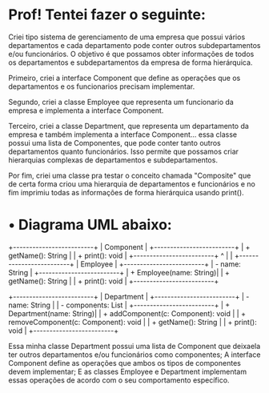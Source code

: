 # Prof! Tentei fazer o seguinte:

Criei tipo sistema de gerenciamento de uma empresa que possui vários departamentos e cada departamento pode conter outros subdepartamentos e/ou funcionários. O objetivo é que possamos obter informações de todos os departamentos e subdepartamentos da empresa de forma hierárquica.

Primeiro, criei a interface Component que define as operações que os departamentos e os funcionarios precisam implementar.

Segundo, criei a classe Employee que representa um funcionario da empresa e implementa a interface Component.

Terceiro, criei a classe Department, que representa um departamento da empresa e também implementa a interface Component... essa classe  possui uma lista de Componentes, que pode conter tanto outros departamentos quanto funcionários. Isso permite que possamos criar hierarquias complexas de departamentos e subdepartamentos.

Por fim, criei uma classe pra testar o conceito chamada "Composite" que de certa forma criou  uma hierarquia de departamentos e funcionários e no fim imprimiu todas as informações de forma hierárquica usando print().


# • Diagrama UML abaixo:
+-------------------------+
|        Component        |
+-------------------------+
| + getName(): String     |
| + print(): void         |
+-------------------------+
            ^
            |
            |
+-------------------------+
|        Employee         |
+-------------------------+
| - name: String          |
+-------------------------+
| + Employee(name: String)|
| + getName(): String     |
| + print(): void         |
+-------------------------+

+-------------------------+
|        Department       |
+-------------------------+
| - name: String          |
| - components: List<Component> |
+-------------------------+
| + Department(name: String)|
| + addComponent(c: Component): void |
| + removeComponent(c: Component): void |
| + getName(): String     |
| + print(): void         |
+-------------------------+

Essa minha classe Department possui uma lista de Component  que deixaela  ter outros departamentos e/ou funcionários como componentes;
A interface Component define as operações que ambos os tipos de componentes devem implementar; 
E as classes Employee e Department implementam essas operações de acordo com o seu comportamento específico.

